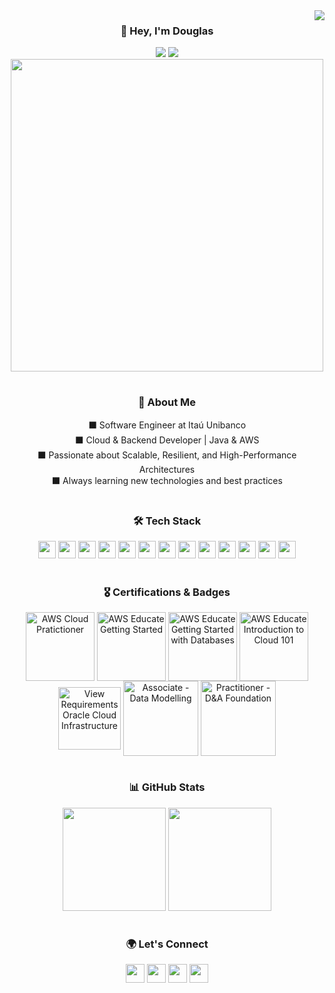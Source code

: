 <img align="right" src="https://visitor-badge.laobi.icu/badge?page_id=legasrossini.legasrossini"/>

<div align="center">
  <h3>👋 Hey, I'm Douglas</h3>
  <img src="https://img.shields.io/badge/Software%20Engineer-000000.svg?&style=for-the-badge&logo=dev.to&logoColor=white"/>
  <img src="https://img.shields.io/badge/Working%20at-Itaú%20Unibanco-000000?style=for-the-badge&logo=itau&logoColor=orange"/>
</div>

<div align="center">
  <img src="https://media.giphy.com/media/ZVik7pBtu9dNS/giphy.gif" width="500"/>
</div>


#

<div align="center">
  <h3>🚀 About Me</h3>
  <div>
    <span>⬛ Software Engineer at Itaú Unibanco</span><br>
    <span>⬛ Cloud & Backend Developer | Java & AWS</span><br>
    <span>⬛ Passionate about Scalable, Resilient, and High-Performance Architectures</span><br>
    <span>⬛ Always learning new technologies and best practices</span>
  </div>
</div>

#

<div align="center">
  <h3>🛠️ Tech Stack</h3> 
  <p>
    <img height="28" src="https://img.shields.io/badge/AWS-000000?style=for-the-badge&logo=amazonaws&logoColor=white"/>
    <img height="28" src="https://img.shields.io/badge/Docker-000000?style=for-the-badge&logo=docker&logoColor=white"/>
    <img height="28" src="https://img.shields.io/badge/Java-000000?style=for-the-badge&logo=openjdk&logoColor=white"/>
    <img height="28" src="https://img.shields.io/badge/Maven-000000?style=for-the-badge&logo=apachemaven&logoColor=white"/>
    <img height="28" src="https://img.shields.io/badge/SpringBoot-000000?style=for-the-badge&logo=springboot&logoColor=white"/>
    <img height="28" src="https://img.shields.io/badge/Python-000000?style=for-the-badge&logo=python&logoColor=white"/>
    <img height="28" src="https://img.shields.io/badge/Git-000000?style=for-the-badge&logo=git&logoColor=white"/>
    <img height="28" src="https://img.shields.io/badge/GitHub-000000?style=for-the-badge&logo=github&logoColor=white"/>
    <img height="28" src="https://img.shields.io/badge/GitHubActions-000000?style=for-the-badge&logo=githubactions&logoColor=white"/>
    <img height="28" src="https://img.shields.io/badge/Terraform-000000?style=for-the-badge&logo=terraform&logoColor=white"/>
    <img height="28" src="https://img.shields.io/badge/MySQL-000000?style=for-the-badge&logo=mysql&logoColor=white"/>
    <img height="28" src="https://img.shields.io/badge/MicrosoftSQLServer-000000?style=for-the-badge&logo=microsoftsqlserver&logoColor=white"/>
    <img height="28" src="https://img.shields.io/badge/DynamoDB-000000?style=for-the-badge&logo=amazondynamodb&logoColor=white"/>
  </p>
</div>

#

<div align="center"> 
  <h3>🎖 Certifications & Badges</h3> 
  <ahref="https://www.credly.com/badges/a3230d84-3d6e-4a19-b997-4381a4e87d36/linked_in?t=s138rx" target="_blank"><img align="center" alt="AWS Cloud Pratictioner" height="110" width="auto" src="https://images.credly.com/size/340x340/images/00634f82-b07f-4bbd-a6bb-53de397fc3a6/image.png"></a>
  <a href="https://www.credly.com/badges/aa04e3a6-661a-4236-bfcd-c52e23dffdd7/public_url" target="_blank"><img align="center" alt="AWS Educate Getting Started" height="110" width="auto" src="https://images.credly.com/size/340x340/images/9358115e-ead7-47c2-91e2-165b6a650a1b/image.png"></a>
  <a href="https://www.credly.com/badges/8fa789a6-b6df-438e-ab3f-7ca723c05ac8/public_url" target="_blank"><img align="center" alt="AWS Educate Getting Started with Databases" height="110" width="auto" src="https://images.credly.com/size/340x340/images/6f135924-7645-4bd2-ab68-3bc0b49c7e27/image.png"></a>
  <a href="https://www.credly.com/badges/42bb0313-a86c-4503-8264-c87f24e31331/public_url" target="_blank"><img align="center" alt="AWS Educate Introduction to Cloud 101" height="110" width="auto" src="https://images.credly.com/size/340x340/images/8d67bbf4-128b-4141-b5f1-1bc61bbfbaa6/image.png"></a>
  <a href="https://catalog-education.oracle.com/pls/certview/sharebadge?id=80FCD3BFF4D79D34CAF14427A981FA2FC3DD0CC01A26F19F533986D005ACC6FC" target="_blank"><img align="center" alt="View Requirements Oracle Cloud Infrastructure" height="100" width="auto" src="https://images.credly.com/images/27db49f3-8bae-4314-8a84-884935b569db/50_Oracle_Cloud_Infrastructure.png"></a>
  <a href="http://badges.com.br/share/5b6d748eb16b66a02a1dd996ddca46cf.php?a=3710" target="_blank"><img align="center" alt="Associate - Data Modelling" height="120" width="auto" src="https://github.com/legasrossini/legasrossini/assets/27970331/0fca9fb2-94cf-4464-941a-a876926dc420"></a>
  <a href="http://badges.com.br/share/687375202c391b620d0a40173aff50d5.php?a=3694" target="_blank"><img align="center" alt="Practitioner - D&A Foundation" height="120" width="auto" src="https://github.com/legasrossini/legasrossini/assets/27970331/20413ca9-4d7f-4992-aecd-ed2a16ffe07c"></a>
</div>

#

<div align="center">
  <h3>📊 GitHub Stats</h3>
  <p>
    <img height="165" src="https://github-readme-stats.vercel.app/api?username=legasrossini&show_icons=true&theme=dark&include_all_commits=true&count_private=true&hide_rank=true"/>
    <img height="165" src="https://github-readme-streak-stats.herokuapp.com/?user=legasrossini&theme=dark"/>
  </p>
</div>

#

<div align="center">
  <h3>🌍 Let's Connect</h3>
  <div>
    <a href="https://github.com/legasrossini" target="_blank"><img height="30" src="https://img.shields.io/badge/GitHub-000000?style=for-the-badge&logo=github&logoColor=white"/></a>
    <a href="https://www.linkedin.com/in/legasrossini/" target="_blank"><img height="30" src="https://img.shields.io/badge/LinkedIn-000000?style=for-the-badge&logo=linkedin&logoColor=white"/></a>
    <a href="mailto:dlegasr@gmail.com"><img height="30" src="https://img.shields.io/badge/Gmail-000000?style=for-the-badge&logo=gmail&logoColor=white"/></a>
    <a href="https://wa.me/5511980171388" target="_blank"><img height="30" src="https://img.shields.io/badge/WhatsApp-000000?style=for-the-badge&logo=whatsapp&logoColor=white"/></a>
  </div>
</div>


